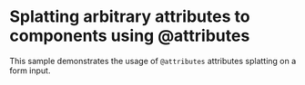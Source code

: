 # Splatting arbitrary attributes to components using @attributes

This sample demonstrates the usage of `@attributes` attributes splatting on a form input.

